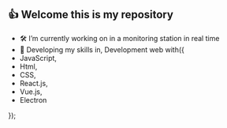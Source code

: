 ## 👍 Welcome this is my repository 


- 🛠 I’m currently working on in a monitoring station in real time
- 🧠 Developing my skills in, Development web with({
 -  JavaScript,
 -  Html,
 -  CSS,
 -  React.js, 
 -  Vue.js,
 -  Electron
 
 });

